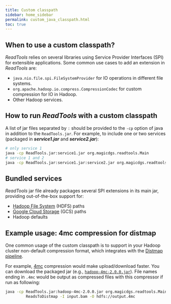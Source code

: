 ```yaml
---
title: Custom classpath 
sidebar: home_sidebar
permalink: custom_java_classpath.html
toc: true
---
```


## When to use a custom classpath?

_ReadTools_ relies on several libraries using Service Provider Interfaces
(SPI) for extensible applications. Some common use cases to add an
extension in _ReadTools_ are:

- `java.nio.file.spi.FileSystemProvider` for IO operations in different
  file systems.
- `org.apache.hadoop.io.compress.CompressionCodec` for custom compression
  for IO in Hadoop.
- Other Hadoop services.

## How to run _ReadTools_ with a custom classpath

A list of jar files separated by `:` should be provided to the `-cp`
option of java in addition to the `ReadTools.jar`. For example, to include
one or two services (packaged in _**service1.jar**_ and _**service2.jar**_):

```bash
# only service 1
java -cp ReadTools.jar:service1.jar org.magicdgs.readtools.Main
# service 1 and 2
java -cp ReadTools.jar:service1.jar:service2.jar org.magicdgs.readtools.Main
```

## Bundled services

_ReadTools_ jar file already packages several SPI extensions in its main
jar, providing out-of-the-box support for:

- [Hadoop File System](https://hadoop.apache.org/docs/r1.2.1/hdfs_user_guide.html) (HDFS) paths
- [Google Cloud Storage](https://cloud.google.com/storage/) (GCS) paths
- Hadoop defaults

## Example usage: 4mc compression for distmap

One common usage of the custom classpath is to support in your Hadoop
cluster non-default compression format, which integrates with the
[Distmap pipeline](distmap.html).

For example, [4mc](https://github.com/carlomedas/4mc) compression would
make upload/download faster. You can download the packaged jar (e.g.,
[`hadoop-4mc-2.0.0.jar`](https://github.com/carlomedas/4mc/releases/download/2.0.0/hadoop-4mc-2.0.0.jar)).
File names ending in `.4mc` would be output as compressed files with this
compressor if run as following:

```bash
java -cp ReadTools.jar:hadoop-4mc-2.0.0.jar org.magicdgs.readtools.Main \
         ReadsToDistmap -I input.bam -O hdfs://output.4mc
```
